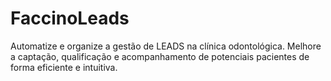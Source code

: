 # FaccinoLeads
Automatize e organize a gestão de LEADS na clínica odontológica. Melhore a captação, qualificação e acompanhamento de potenciais pacientes de forma eficiente e intuitiva.
